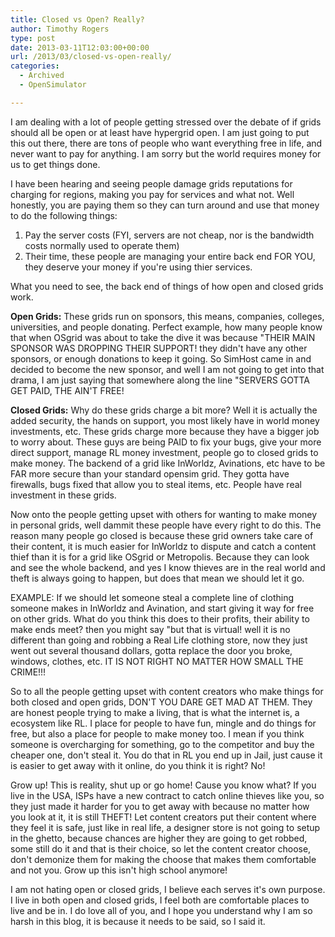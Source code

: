 ```yaml
---
title: Closed vs Open? Really?
author: Timothy Rogers
type: post
date: 2013-03-11T12:03:00+00:00
url: /2013/03/closed-vs-open-really/
categories:
  - Archived
  - OpenSimulator

---
```

I am dealing with a lot of people getting stressed over the debate of if grids should all be open or at least have hypergrid open. I am just going to put this out there, there are tons of people who want everything free in life, and never want to pay for anything. I am sorry but the world requires money for us to get things done.

I have been hearing and seeing people damage grids reputations for charging for regions, making you pay for services and what not. Well honestly, you are paying them so they can turn around and use that money to do the following things:

1. Pay the server costs (FYI, servers are not cheap, nor is the bandwidth costs normally used to operate them)
2. Their time, these people are managing your entire back end FOR YOU, they deserve your money if you're using thier services.

What you need to see, the back end of things of how open and closed grids work.

**Open Grids:** These grids run on sponsors, this means, companies, colleges, universities, and people donating. Perfect example, how many people know that when OSgrid was about to take the dive it was because "THEIR MAIN SPONSOR WAS DROPPING THEIR SUPPORT! they didn't have any other sponsors, or enough donations to keep it going. So SimHost came in and decided to become the new sponsor, and well I am not going to get into that drama, I am just saying that somewhere along the line "SERVERS GOTTA GET PAID, THE AIN'T FREE!

**Closed Grids:** Why do these grids charge a bit more? Well it is actually the added security, the hands on support, you most likely have in world money investments, etc. These grids charge more because they have a bigger job to worry about. These guys are being PAID to fix your bugs, give your more direct support, manage RL money investment, people go to closed grids to make money. The backend of a grid like InWorldz, Avinations, etc have to be FAR more secure than your standard opensim grid. They gotta have firewalls, bugs fixed that allow you to steal items, etc. People have real investment in these grids.

Now onto the people getting upset with others for wanting to make money in personal grids, well dammit these people have every right to do this. The reason many people go closed is because these grid owners take care of their content, it is much easier for InWorldz to dispute and catch a content thief than it is for a grid like OSgrid or Metropolis. Because they can look and see the whole backend, and yes I know thieves are in the real world and theft is always going to happen, but does that mean we should let it go.

EXAMPLE: If we should let someone steal a complete line of clothing someone makes in InWorldz and Avination, and start giving it way for free on other grids. What do you think this does to their profits, their ability to make ends meet? then you might say "but that is virtual! well it is no different than going and robbing a Real Life clothing store, now they just went out several thousand dollars, gotta replace the door you broke, windows, clothes, etc. IT IS NOT RIGHT NO MATTER HOW SMALL THE CRIME!!!

So to all the people getting upset with content creators who make things for both closed and open grids, DON'T YOU DARE GET MAD AT THEM. They are honest people trying to make a living, that is what the internet is, a ecosystem like RL. I place for people to have fun, mingle and do things for free, but also a place for people to make money too. I mean if you think someone is overcharging for something, go to the competitor and buy the cheaper one, don't steal it. You do that in RL you end up in Jail, just cause it is easier to get away with it online, do you think it is right? No!

Grow up! This is reality, shut up or go home! Cause you know what? If you live in the USA, ISPs have a new contract to catch online thieves like you, so they just made it harder for you to get away with because no matter how you look at it, it is still THEFT! Let content creators put their content where they feel it is safe, just like in real life, a designer store is not going to setup in the ghetto, because chances are higher they are going to get robbed, some still do it and that is their choice, so let the content creator choose, don't demonize them for making the choose that makes them comfortable and not you. Grow up this isn't high school anymore!

I am not hating open or closed grids, I believe each serves it's own purpose. I live in both open and closed grids, I feel both are comfortable places to live and be in. I do love all of you, and I hope you understand why I am so harsh in this blog, it is because it needs to be said, so I said it.